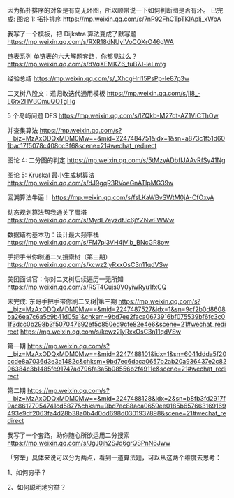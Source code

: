 因为拓扑排序的对象是有向无环图，所以顺带说一下如何判断图是否有环。
已完成:
图论 1: 拓扑排序
https://mp.weixin.qq.com/s/7nP92FhCTpTKIAplj_xWpA

我写了一个模板，把 Dijkstra 算法变成了默写题
https://mp.weixin.qq.com/s/RXR18dNUyIVoCQXrO46gWA

链表系列 单链表的六大解题套路，你都见过么？
https://mp.weixin.qq.com/s/dVqXEMKZ6_tuB7J-leLmtg

经验总结
https://mp.weixin.qq.com/s/_XhcgHrI15PsPp-Ie87p3w

二叉树八股文：递归改迭代通用模板
https://mp.weixin.qq.com/s/jI8_-E6rx2HVBOmuQOTgHg

5 个岛屿问题 DFS
https://mp.weixin.qq.com/s/IZQkb-M27dt-AZ1VICThOw

并查集算法
https://mp.weixin.qq.com/s?__biz=MzAxODQxMDM0Mw==&mid=2247484751&idx=1&sn=a873c1f51d601bac17f5078c408cc3f6&scene=21#wechat_redirect

图论 4: 二分图的判定
https://mp.weixin.qq.com/s/5tMzyADbfIJAAvRfSy41Ng

图论 5: Kruskal 最小生成树算法
https://mp.weixin.qq.com/s/dJ9gqR3RVoeGnATlpMG39w

回溯算法牛逼！
https://mp.weixin.qq.com/s/fsLKaWBvSWtM0jA-CfOxyA

动态规划算法帮我通关了魔塔
https://mp.weixin.qq.com/s/MydL7eyzdfJc6jYZNwFWWw

数据结构基本功：设计最大频率栈
https://mp.weixin.qq.com/s/FM7pi3VH4jVlb_BNcGR8ow

手把手带你刷通二叉搜索树（第三期）
https://mp.weixin.qq.com/s/kcwz2lyRxxOsC3n11qdVSw

美团面试官：你对二叉树后续遍历一无所知
https://mp.weixin.qq.com/s/RST4Cujs0V0yiwRyu1fxCQ

未完成:
东哥手把手带你刷二叉树|第三期
https://mp.weixin.qq.com/s?__biz=MzAxODQxMDM0Mw==&mid=2247487527&idx=1&sn=9cf2b0d8608ba26ea7c6a5c9b41d05a1&chksm=9bd7ee2faca0673916bf075539bf6fc3c01f3dcc0b298b3f507047692ef5c850ed9cfe82e4e6&scene=21#wechat_redirect
https://mp.weixin.qq.com/s/kcwz2lyRxxOsC3n11qdVSw

第一期
https://mp.weixin.qq.com/s?__biz=MzAxODQxMDM0Mw==&mid=2247488101&idx=1&sn=6041ddda5f20ccde8a7036d3e3a1482c&chksm=9bd7ec6daca0657b2ab20a936437e2c8206384c3b1485fe91747ad796fa3a5b08556b2f4911e&scene=21#wechat_redirect

第二期
https://mp.weixin.qq.com/s?__biz=MzAxODQxMDM0Mw==&mid=2247488128&idx=2&sn=b8fb3fd2917f9ac86127054741cd5877&chksm=9bd7ec88aca0659ee0185b657663169169493e9df2063fa4d28b38a0b4d0dd698d0301937898&scene=21#wechat_redirect

我写了一个套路，助你随心所欲运用二分搜索
https://mp.weixin.qq.com/s/JgJ0jh2SJd6grQSPnN6Jww

<!--  -->

「穷举」具体来说可以分为两点，看到一道算法题，可以从这两个维度去思考：

1、如何穷举？

2、如何聪明地穷举？
